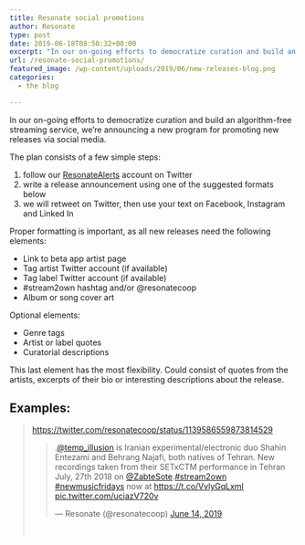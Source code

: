 ```yaml
---
title: Resonate social promotions
author: Resonate
type: post
date: 2019-06-18T08:50:32+00:00
excerpt: "In our on-going efforts to democratize curation and build an algorithm-free streaming service, we're announcing a new program for promoting new releases via social media."
url: /resonate-social-promotions/
featured_image: /wp-content/uploads/2019/06/new-releases-blog.png
categories:
  - the blog

---
```

In our on-going efforts to democratize curation and build an algorithm-free streaming service, we&#8217;re announcing a new program for promoting new releases via social media.

The plan consists of a few simple steps:

  1. follow our <a href="https://twitter.com/ResonateAlerts" target="_blank" rel="noopener noreferrer">ResonateAlerts</a> account on Twitter
  2. write a release announcement using one of the suggested formats below
  3. we will retweet on Twitter, then use your text on Facebook, Instagram and Linked In

Proper formatting is important, as all new releases need the following elements:

  * Link to beta app artist page
  * Tag artist Twitter account (if available)
  * Tag label Twitter account (if available)
  * #stream2own hashtag and/or @resonatecoop
  * Album or song cover art

Optional elements:

  * Genre tags
  * Artist or label quotes
  * Curatorial descriptions

This last element has the most flexibility. Could consist of quotes from the artists, excerpts of their bio or interesting descriptions about the release.

## Examples:

> https://twitter.com/resonatecoop/status/1139586559873814529
> 
> <blockquote class="twitter-tweet" data-width="550" data-dnt="true">
>   <p lang="en" dir="ltr">
>     .<a href="https://twitter.com/temp_illusion?ref_src=twsrc%5Etfw">@temp_illusion</a> is Iranian experimental/electronic duo Shahin Entezami and Behrang Najafi, both natives of Tehran. New recordings taken from their SETxCTM performance in Tehran July, 27th 2018 on <a href="https://twitter.com/ZabteSote?ref_src=twsrc%5Etfw">@ZabteSote</a>.<a href="https://twitter.com/hashtag/stream2own?src=hash&ref_src=twsrc%5Etfw">#stream2own</a> <a href="https://twitter.com/hashtag/newmusicfridays?src=hash&ref_src=twsrc%5Etfw">#newmusicfridays</a> now at <a href="https://t.co/VvlyGqLxmI">https://t.co/VvlyGqLxmI</a> <a href="https://t.co/uciazV720v">pic.twitter.com/uciazV720v</a>
>   </p>
>   
>   <p>
>     &mdash; Resonate (@resonatecoop) <a href="https://twitter.com/resonatecoop/status/1139555352238809088?ref_src=twsrc%5Etfw">June 14, 2019</a>
>   </p>
> </blockquote>
> 
> 
> 
> &nbsp;